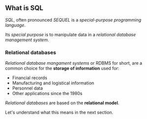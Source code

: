 ## What is SQL

_SQL_, often pronounced _SEQUEL_ is a _special-purpose programming language_.

Its _special purpose_ is to manipulate data in a _relational database management system_.

### Relational databases

_Relational database mangament systems_ or RDBMS for short, are a common choice for the __storage of information__ used for:

- Financial records
- Manufacturing and logistical information
- Personnel data
- Other applications since the 1980s

_Relational databases_ are based on the __relational model__. 

Let's understand what this means in the next section.